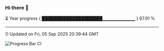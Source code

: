 ### Hi there 👋

⏳ Year progress { ████████████████████▁▁▁▁▁▁▁▁▁▁ } 67.91 %

---

⏰ Updated on Fri, 05 Sep 2025 20:39:44 GMT

![Progress Bar CI](https://github.com/IshwaranRudhara/GIT-ACTION/workflows/Progress%20Bar%20CI/badge.svg)
